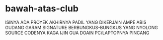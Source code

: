 # bawah-atas-club
ISINYA ADA PROYEK AKHIRNYA PADIL YANG DIKERJAIN AMPE ABIS GUDANG GARAM SIGNATURE BERBUNGKUS-BUNGKUS
YANG NYOLONG SOURCE CODENYA KAGA IJIN GUA DOAIN PC/LAPTOPNYA PINCANG
